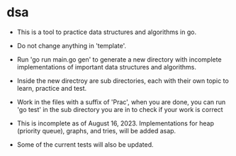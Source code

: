# dsa
- This is a tool to practice data structures and algorithms in go.

- Do not change anything in 'template'.
- Run 'go run main.go gen' to generate a new directory with incomplete implementations of important data structures and algorithms.

- Inside the new directroy are sub directories, each with their own topic to learn, practice and test.
- Work in the files with a suffix of 'Prac', when you are done, you can run 'go test' in the sub directory you are in to check if your work is correct

- This is incomplete as of August 16, 2023. Implementations for heap (priority queue), graphs, and tries, will be added asap.
- Some of the current tests will also be updated.
